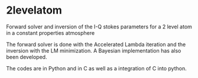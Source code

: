 # 2levelatom
Forward solver and inversion of the I-Q stokes parameters for a 2 level atom in a constant properties atmosphere

The forward solver is done with the Accelerated Lambda iteration and the inversion with the LM minimization.
A Bayesian implementation has also been developed.

The codes are in Python and in C as well as a integration of C into python.
